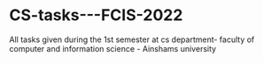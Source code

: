 # CS-tasks---FCIS-2022
All tasks given during the 1st semester at cs department- faculty of computer and information science - Ainshams university
